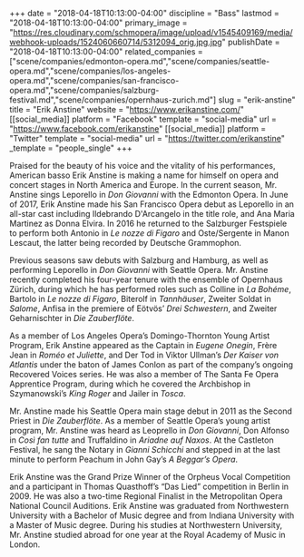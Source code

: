 +++
date = "2018-04-18T10:13:00-04:00"
discipline = "Bass"
lastmod = "2018-04-18T10:13:00-04:00"
primary_image = "https://res.cloudinary.com/schmopera/image/upload/v1545409169/media/webhook-uploads/1524060660714/5312094_orig.jpg.jpg"
publishDate = "2018-04-18T10:13:00-04:00"
related_companies = ["scene/companies/edmonton-opera.md","scene/companies/seattle-opera.md","scene/companies/los-angeles-opera.md","scene/companies/san-francisco-opera.md","scene/companies/salzburg-festival.md","scene/companies/opernhaus-zurich.md"]
slug = "erik-anstine"
title = "Erik Anstine"
website = "https://www.erikanstine.com/"
[[social_media]]
platform = "Facebook"
template = "social-media"
url = "https://www.facebook.com/erikanstine"
[[social_media]]
platform = "Twitter"
template = "social-media"
url = "https://twitter.com/erikanstine"
_template = "people_single"
+++

Praised for the beauty of his voice and the vitality of his performances, American basso Erik Anstine is making a name for himself on opera and concert stages in North America and Europe. In the current season, Mr. Anstine sings Leporello in *Don Giovanni* with the Edmonton Opera. In June of 2017, Erik Anstine made his San Francisco Opera debut as Leporello in an all-star cast including Ildebrando D'Arcangelo in the title role, and Ana Maria Martinez as Donna Elvira. In 2016 he returned to the Salzburger Festspiele to perform both Antonio in *Le nozze di Figaro* and Oste/Sergente in Manon Lescaut, the latter being recorded by Deutsche Grammophon.

Previous seasons saw debuts with Salzburg and Hamburg, as well as performing Leporello in *Don Giovanni* with Seattle Opera. Mr. Anstine recently completed his four-year tenure with the ensemble of Opernhaus Zürich, during which he has performed roles such as Colline in *La Bohéme*, Bartolo in *Le nozze di Figaro*, Biterolf in *Tannhäuser*, Zweiter Soldat in *Salome*, Anfisa in the premiere of Eötvös’ *Drei Schwestern*, and Zweiter Geharnischter in *Die Zauberflöte*.

As a member of Los Angeles Opera’s Domingo-Thornton Young Artist Program, Erik Anstine appeared as the Captain in *Eugene Onegin*, Frère Jean in *Roméo et Juliette*, and Der Tod in Viktor Ullman’s *Der Kaiser von Atlantis* under the baton of James Conlon as part of the company’s ongoing Recovered Voices series. He was also a member of The Santa Fe Opera Apprentice Program, during which he covered the Archbishop in Szymanowski’s *King Roger* and Jailer in *Tosca*.

Mr. Anstine made his Seattle Opera main stage debut in 2011 as the Second Priest in *Die Zauberflöte*. As a member of Seattle Opera’s young artist program, Mr. Anstine was heard as Leoprello in *Don Giovanni*, Don Alfonso in *Così fan tutte* and Truffaldino in *Ariadne auf Naxos*. At the Castleton Festival, he sang the Notary in *Gianni Schicchi* and stepped in at the last minute to perform Peachum in John Gay’s *A Beggar’s Opera*.

Erik Anstine was the Grand Prize Winner of the Orpheus Vocal Competition and a participant in Thomas Quasthoff’s “Das Lied” competition in Berlin in 2009. He was also a two-time Regional Finalist in the Metropolitan Opera National Council Auditions. Erik Anstine was graduated from Northwestern University with a Bachelor of Music degree and from Indiana University with a Master of Music degree. During his studies at Northwestern University, Mr. Anstine studied abroad for one year at the Royal Academy of Music in London.
